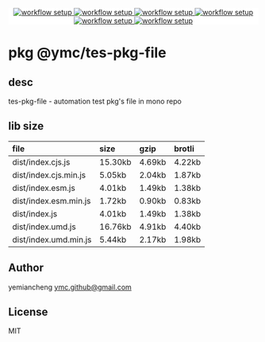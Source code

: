 <p align="center" style="background:white;">
<!-- github workflow stat:s -->
<!-- one line and center  -->
  <a href="https://github.com/YMC-GitHub">
    <img alt="workflow setup" src="https://img.shields.io/static/v1?label=pkg&message=done&color=ff69b4&style=flat-square" />
  </a>
  <a href="https://github.com/YMC-GitHub">
    <img alt="workflow setup" src="https://img.shields.io/static/v1?label=cod&message=done&color=ff69b4&style=flat-square" />
  </a>
    <a href="https://github.com/YMC-GitHub">
    <img alt="workflow setup" src="https://img.shields.io/static/v1?label=dep&message=done&color=ff69b4&style=flat-square" />
  </a>
  <a href="https://github.com/YMC-GitHub">
    <img alt="workflow setup" src="https://img.shields.io/static/v1?label=lin&message=passing&color=ff69b4&style=flat-square" />
  </a>
    <a href="https://github.com/YMC-GitHub">
    <img alt="workflow setup" src="https://img.shields.io/static/v1?label=tes&message=passing&color=ff69b4&style=flat-square" />
  </a>
      <a href="https://github.com/YMC-GitHub">
    <img alt="workflow setup" src="https://img.shields.io/static/v1?label=pro&message=done&color=ff69b4&style=flat-square" />
  </a>


  <!-- https://img.shields.io/badge/<LABEL>-<MESSAGE>-<COLOR> -->
  <!-- https://img.shields.io/static/v1?label=<LABEL>&message=<MESSAGE>&color=<COLOR> -->
<!-- github workflow stat:e -->
</p>

# pkg @ymc/tes-pkg-file

## desc
tes-pkg-file - automation test pkg's file in mono repo

## lib size  
file | size | gzip | brotli
:---- | :---- | :---- | :----
dist/index.cjs.js | 15.30kb | 4.69kb | 4.22kb
dist/index.cjs.min.js | 5.05kb | 2.04kb | 1.87kb
dist/index.esm.js | 4.01kb | 1.49kb | 1.38kb
dist/index.esm.min.js | 1.72kb | 0.90kb | 0.83kb
dist/index.js | 4.01kb | 1.49kb | 1.38kb
dist/index.umd.js | 16.76kb | 4.91kb | 4.40kb
dist/index.umd.min.js | 5.44kb | 2.17kb | 1.98kb

## Author
yemiancheng <ymc.github@gmail.com>

## License
MIT